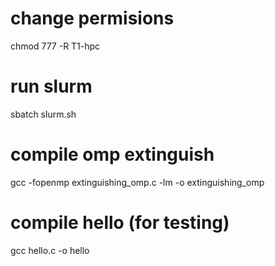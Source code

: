 
# change permisions
chmod 777 -R T1-hpc

# run slurm
sbatch slurm.sh

# compile omp extinguish
gcc  -fopenmp extinguishing_omp.c -lm -o extinguishing_omp

# compile hello (for testing)
gcc hello.c -o hello
